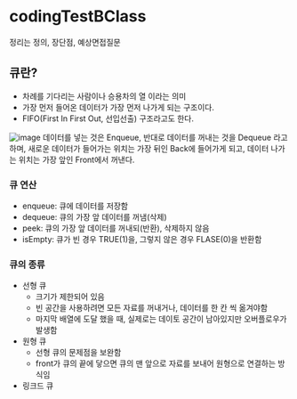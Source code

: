 # codingTestBClass
정리는 정의, 장단점, 예상면접질문

## 큐란?
- 차례를 기다리는 사람이나 승용차의 열 이라는 의미
- 가장 먼저 들어온 데이터가 가장 먼저 나가게 되는 구조이다.
- FIFO(First In First Out, 선입선출) 구조라고도 한다.

![image](https://user-images.githubusercontent.com/103026978/231397695-7e65c1e1-9356-4734-b743-4b1da5c8668f.png)
데이터를 넣는 것은 Enqueue, 반대로 데이터를 꺼내는 것을 Dequeue 라고 하며, 새로운 데이터가 들어가는 위치는 가장 뒤인 Back에 들어가게 되고, 데이터 나가는 위치는 가장 앞인 Front에서 꺼낸다.

### 큐 연산
- enqueue: 큐에 데이터를 저장함
- dequeue: 큐의 가장 앞 데이터를 꺼냄(삭제)
- peek: 큐의 가장 앞 데이터를 꺼내되(반환), 삭제하지 않음
- isEmpty: 큐가 빈 경우 TRUE(1)을, 그렇지 않은 경우 FLASE(0)을 반환함

### 큐의 종류
- 선형 큐
  - 크기가 제한되어 있음
  - 빈 공간을 사용하려면 모든 자료를 꺼내거나, 데이터를 한 칸 씩 옮겨야함
  - 마지막 배열에 도달 했을 때, 실제로는 데이토 공간이 남아있지만 오버플로우가 발생함
- 원형 큐
  - 선형 큐의 문제점을 보완함
  - front가 큐의 끝에 닿으면 큐의 맨 앞으로 자료를 보내어 원형으로 연결하는 방식임
- 링크드 큐

